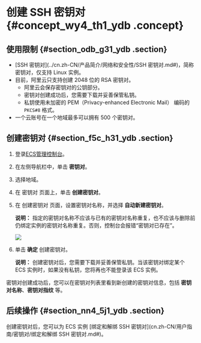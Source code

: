 # 创建 SSH 密钥对 {#concept_wy4_th1_ydb .concept}

## 使用限制 {#section_odb_g31_ydb .section}

-   [SSH 密钥对](../cn.zh-CN/产品简介/网络和安全性/SSH 密钥对.md#)，简称密钥对，仅支持 Linux 实例。
-   目前，阿里云只支持创建 2048 位的 RSA 密钥对。
    -   阿里云会保存密钥对的公钥部分。
    -   密钥对创建成功后，您需要下载并妥善保管私钥。
    -   私钥使用未加密的 PEM（Privacy-enhanced Electronic Mail） 编码的 `PKCS#8` 格式。
-   一个云账号在一个地域最多可以拥有 500 个密钥对。

## 创建密钥对 {#section_f5c_h31_ydb .section}

1.  登录[ECS管理控制台](https://ecs.console.aliyun.com/)。
2.  在左侧导航栏中，单击 **密钥对**。
3.  选择地域。
4.  在 密钥对 页面上，单击 **创建密钥对**。
5.  在 创建密钥对 页面，设置密钥对名称，并选择 **自动新建密钥对**。

    **说明：** 指定的密钥对名称不应该与已有的密钥对名称重复，也不应该与删除前仍绑定实例的密钥对名称重复。否则，控制台会报错“密钥对已存在”。

    ![](http://static-aliyun-doc.oss-cn-hangzhou.aliyuncs.com/assets/img/9728/15481754294669_zh-CN.png)

6.  单击 **确定** 创建密钥对。

    **说明：** 创建密钥对后，您需要下载并妥善保管私钥。当该密钥对绑定某个 ECS 实例时，如果没有私钥，您将再也不能登录该 ECS 实例。


密钥对创建成功后，您可以在密钥对列表里看到新创建的密钥对信息，包括 **密钥对名称**、**密钥对指纹** 等。

## 后续操作 {#section_nn4_5j1_ydb .section}

创建密钥对后，您可以为 ECS 实例 [绑定和解绑 SSH 密钥对](cn.zh-CN/用户指南/密钥对/绑定和解绑 SSH 密钥对.md#)。

